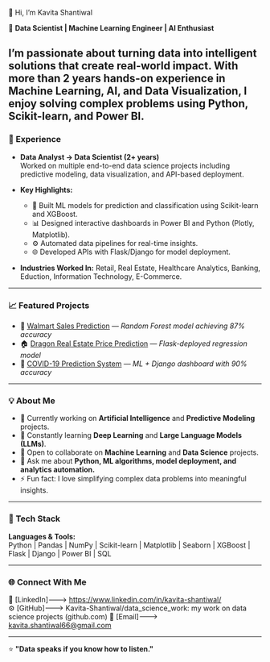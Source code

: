 👋 Hi, I’m Kavita Shantiwal  

🚀 **Data Scientist | Machine Learning Engineer | AI Enthusiast**  

I’m passionate about turning data into intelligent solutions that create real-world impact. With more than 2 years hands-on experience in **Machine Learning, AI, and Data Visualization**, I enjoy solving complex problems using Python, Scikit-learn, and Power BI.  
----

### 💼 Experience  

- **Data Analyst → Data Scientist (2+ years)**  
  Worked on multiple end-to-end data science projects including predictive modeling, data visualization, and API-based deployment.  

- **Key Highlights:**  
  - 🧠 Built ML models for prediction and classification using Scikit-learn and XGBoost.  
  - 📊 Designed interactive dashboards in Power BI and Python (Plotly, Matplotlib).  
  - ⚙️ Automated data pipelines for real-time insights.  
  - 🌐 Developed APIs with Flask/Django for model deployment.  

- **Industries Worked In:** Retail, Real Estate, Healthcare Analytics, Banking, Eduction, Information Technology, E-Commerce.  

---

### 📈 Featured Projects  
- 🧠 [Walmart Sales Prediction](https://github.com/Kavita-Shantiwal/data_science_work/blob/main/4N-New_walmart_pred.ipynb) — *Random Forest model achieving 87% accuracy*  
- 🏠 [Dragon Real Estate Price Prediction](https://github.com/Kavita-Shantiwal/data_science_work/blob/main/Dragon.ipynb) — *Flask-deployed regression model*  
- 🧬 [COVID-19 Prediction System](https://github.com/Kavita-Shantiwal/data_science_work/blob/main/Covid_prediction.ipynb) — *ML + Django dashboard with 90% accuracy*  

---

### 💡 About Me  
- 🔭 Currently working on **Artificial Intelligence** and **Predictive Modeling** projects.  
- 🌱 Constantly learning **Deep Learning** and **Large Language Models (LLMs)**.  
- 👯 Open to collaborate on **Machine Learning** and **Data Science** projects.  
- 💬 Ask me about **Python, ML algorithms, model deployment, and analytics automation.**  
- ⚡ Fun fact: I love simplifying complex data problems into meaningful insights.  

---

### 🧰 Tech Stack  
**Languages & Tools:**  
Python | Pandas | NumPy | Scikit-learn | Matplotlib | Seaborn | XGBoost | Flask | Django | Power BI | SQL  

---



### 🌐 Connect With Me  
💼 [LinkedIn]---> https://www.linkedin.com/in/kavita-shantiwal/   
⚙️ [GitHub]---> Kavita-Shantiwal/data_science_work: my work on data science projects 
(github.com) 
📧 [Email]---> kavita.shantiwal66@gmail.com

---

⭐ **"Data speaks if you know how to listen."**  

